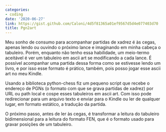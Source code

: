 ```yaml
---
categories:
- coding
date: '2020-06-27'
link: https://gist.github.com/Caloni/4d5f81365a01ef9567d5d4e077403d70
title: Pgn2art
---
```


Meu sonho de consumo para acompanhar partidas de xadrez é às cegas, apenas lendo ou ouvindo o próximo lance e imaginando em minha cabeça o tabuleiro. Porém, enquanto não tenho essa habilidade, um meio-termo aceitável é ver um tabuleiro em ascii art se modificando a cada lance. É possível acompanhar uma partida dessa forma como se estivesse lendo um livro, e por isso esse formato é prático, também, pois posso jogar esse ascii art no meu Kindle.

Usando a biblioteca python-chess fiz um pequeno script que recebe o endereço de PGNs (o formato com que se grava partidas de xadrez) por URL ou path local e cospe esses tabuleiros em ascii art. Com isso pode redirecionar para um arquivo texto e enviar para o Kindle ou ler de qualquer lugar, em formato estático, a tradução da partida.

O próximo passo, antes de ler às cegas, é transformar a leitura do tabuleiro bidimensional para a leitura do formato FEN, que é o formato usado para gravar posições de um tabuleiro.